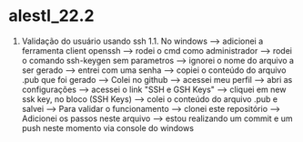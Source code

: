 # alestI_22.2
1. Validação do usuário usando ssh 
  1.1. No windows
    --> adicionei a ferramenta client openssh
    --> rodei o cmd como administrador
    --> rodei o comando ssh-keygen sem parametros
      --> ignorei o nome do arquivo a ser gerado
      --> entrei com uma senha
    --> copiei o conteúdo do arquivo .pub que foi gerado
    --> Colei no github
      --> acessei meu perfil
      --> abri as configurações
      --> acessei o link "SSH e GSH Keys"
      --> cliquei em new ssk key, no bloco (SSH Keys)
      --> colei o conteúdo do arquivo .pub e salvei
    --> Para validar o funcionamento
      --> clonei este repositório
      --> Adicionei os passos neste arquivo
      --> estou realizando um commit e um push neste momento via console do windows
